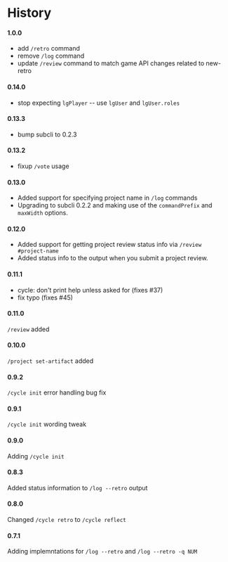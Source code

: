# History

#### 1.0.0
- add `/retro` command
- remove `/log` command
- update `/review` command to match game API changes related to new-retro

#### 0.14.0
- stop expecting `lgPlayer` -- use `lgUser` and `lgUser.roles`

#### 0.13.3
- bump subcli to 0.2.3

#### 0.13.2
- fixup `/vote` usage

#### 0.13.0
- Added support for specifying project name in `/log` commands
- Upgrading to subcli 0.2.2 and making use of the `commandPrefix` and `maxWidth` options.

#### 0.12.0
- Added support for getting project review status info via `/review #project-name`
- Added status info to the output when you submit a project review.

#### 0.11.1
- cycle: don't print help unless asked for (fixes #37)
- fix typo (fixes #45)

#### 0.11.0
`/review` added

#### 0.10.0
`/project set-artifact` added

#### 0.9.2
`/cycle init` error handling bug fix

#### 0.9.1
`/cycle init` wording tweak

#### 0.9.0
Adding `/cycle init`

#### 0.8.3
Added status information to `/log --retro` output

#### 0.8.0
Changed `/cycle retro` to `/cycle reflect`

#### 0.7.1
Adding implemntations for `/log --retro` and `/log --retro -q NUM`
